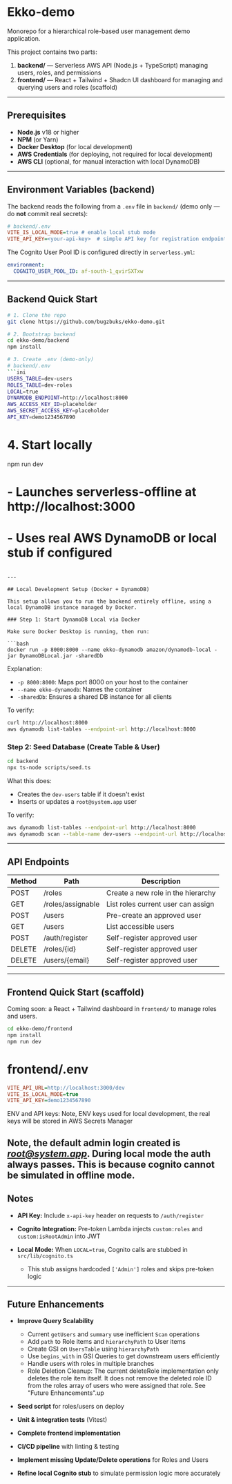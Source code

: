 # Ekko-demo

Monorepo for a hierarchical role-based user management demo application.

This project contains two parts:

1. **backend/** — Serverless AWS API (Node.js + TypeScript) managing users, roles, and permissions
2. **frontend/** — React + Tailwind + Shadcn UI dashboard for managing and querying users and roles (scaffold)

---

## Prerequisites

* **Node.js** v18 or higher
* **NPM** (or Yarn)
* **Docker Desktop** (for local development)
* **AWS Credentials** (for deploying, not required for local development)
* **AWS CLI** (optional, for manual interaction with local DynamoDB)

---

## Environment Variables (backend)

The backend reads the following from a `.env` file in `backend/` (demo only — do **not** commit real secrets):

```ini
# backend/.env
VITE_IS_LOCAL_MODE=true # enable local stub mode
VITE_API_KEY=<your-api-key>  # simple API key for registration endpoint

```

The Cognito User Pool ID is configured directly in `serverless.yml`:

```yaml
environment:
  COGNITO_USER_POOL_ID: af-south-1_qvirSXTxw
```

---

## Backend Quick Start

```bash
# 1. Clone the repo
git clone https://github.com/bugzbuks/ekko-demo.git

# 2. Bootstrap backend
cd ekko-demo/backend
npm install

# 3. Create .env (demo-only)
# backend/.env
```ini 
USERS_TABLE=dev-users
ROLES_TABLE=dev-roles
LOCAL=true
DYNAMODB_ENDPOINT=http://localhost:8000
AWS_ACCESS_KEY_ID=placeholder
AWS_SECRET_ACCESS_KEY=placeholder
API_KEY=demo1234567890
```

# 4. Start locally
npm run dev
# - Launches serverless-offline at http://localhost:3000
# - Uses real AWS DynamoDB or local stub if configured
```

---

## Local Development Setup (Docker + DynamoDB)

This setup allows you to run the backend entirely offline, using a local DynamoDB instance managed by Docker.

### Step 1: Start DynamoDB Local via Docker

Make sure Docker Desktop is running, then run:

```bash
docker run -p 8000:8000 --name ekko-dynamodb amazon/dynamodb-local -jar DynamoDBLocal.jar -sharedDb
```

Explanation:

* `-p 8000:8000`: Maps port 8000 on your host to the container
* `--name ekko-dynamodb`: Names the container
* `-sharedDb`: Ensures a shared DB instance for all clients

To verify:

```bash
curl http://localhost:8000
aws dynamodb list-tables --endpoint-url http://localhost:8000
```

### Step 2: Seed Database (Create Table & User)

```bash
cd backend
npx ts-node scripts/seed.ts
```

What this does:

* Creates the `dev-users` table if it doesn't exist
* Inserts or updates a `root@system.app` user

To verify:

```bash
aws dynamodb list-tables --endpoint-url http://localhost:8000
aws dynamodb scan --table-name dev-users --endpoint-url http://localhost:8000
```

---

## API Endpoints

| Method | Path              | Description                        |
| ------ | ----------------- | ---------------------------------- |
| POST   | /roles            | Create a new role in the hierarchy |
| GET    | /roles/assignable | List roles current user can assign |
| POST   | /users            | Pre-create an approved user        |
| GET    | /users            | List accessible users              |
| POST   | /auth/register    | Self-register approved user        |
| DELETE | /roles/{id}       | Self-register approved user        |
| DELETE | /users/{email}    | Self-register approved user        |

---

## Frontend Quick Start (scaffold)

Coming soon: a React + Tailwind dashboard in `frontend/` to manage roles and users.

```bash
cd ekko-demo/frontend
npm install
npm run dev
```

# frontend/.env
```ini 
VITE_API_URL=http://localhost:3000/dev
VITE_IS_LOCAL_MODE=true
VITE_API_KEY=demo1234567890
```
ENV and API keys: Note, ENV keys used for local development, the real keys will be stored in AWS Secrets Manager

Note, the default admin login created is *root@system.app*. 
During local mode the auth always passes. 
This is because cognito cannot be simulated in offline mode.
---

## Notes

* **API Key:** Include `x-api-key` header on requests to `/auth/register`
* **Cognito Integration:** Pre-token Lambda injects `custom:roles` and `custom:isRootAdmin` into JWT
* **Local Mode:** When `LOCAL=true`, Cognito calls are stubbed in `src/lib/cognito.ts`

  * This stub assigns hardcoded `['Admin']` roles and skips pre-token logic

---

## Future Enhancements

* **Improve Query Scalability**

  * Current `getUsers` and `summary` use inefficient `Scan` operations
  * Add `path` to Role items and `hierarchyPath` to User items
  * Create GSI on `UsersTable` using `hierarchyPath`
  * Use `begins_with` in GSI Queries to get downstream users efficiently
  * Handle users with roles in multiple branches
  * Role Deletion Cleanup: The current deleteRole implementation only deletes the role item itself. It does not remove the deleted role ID from the roles array of users who were assigned that role. See "Future Enhancements".up

* **Seed script** for roles/users on deploy

* **Unit & integration tests** (Vitest)

* **Complete frontend implementation**

* **CI/CD pipeline** with linting & testing

* **Implement missing Update/Delete operations** for Roles and Users

* **Refine local Cognito stub** to simulate permission logic more accurately
